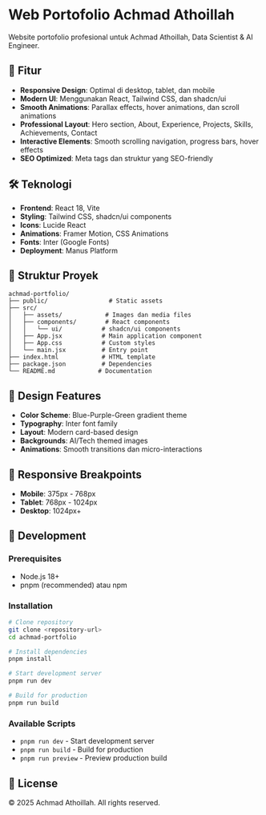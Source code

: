 # Web Portofolio Achmad Athoillah

Website portofolio profesional untuk Achmad Athoillah, Data Scientist & AI Engineer.

## 🌟 Fitur

- **Responsive Design**: Optimal di desktop, tablet, dan mobile
- **Modern UI**: Menggunakan React, Tailwind CSS, dan shadcn/ui
- **Smooth Animations**: Parallax effects, hover animations, dan scroll animations
- **Professional Layout**: Hero section, About, Experience, Projects, Skills, Achievements, Contact
- **Interactive Elements**: Smooth scrolling navigation, progress bars, hover effects
- **SEO Optimized**: Meta tags dan struktur yang SEO-friendly


## 🛠️ Teknologi

- **Frontend**: React 18, Vite
- **Styling**: Tailwind CSS, shadcn/ui components
- **Icons**: Lucide React
- **Animations**: Framer Motion, CSS Animations
- **Fonts**: Inter (Google Fonts)
- **Deployment**: Manus Platform

## 📁 Struktur Proyek

```
achmad-portfolio/
├── public/                 # Static assets
├── src/
│   ├── assets/            # Images dan media files
│   ├── components/        # React components
│   │   └── ui/           # shadcn/ui components
│   ├── App.jsx           # Main application component
│   ├── App.css           # Custom styles
│   └── main.jsx          # Entry point
├── index.html            # HTML template
├── package.json          # Dependencies
└── README.md            # Documentation
```

## 🎨 Design Features

- **Color Scheme**: Blue-Purple-Green gradient theme
- **Typography**: Inter font family
- **Layout**: Modern card-based design
- **Backgrounds**: AI/Tech themed images
- **Animations**: Smooth transitions dan micro-interactions

## 📱 Responsive Breakpoints

- **Mobile**: 375px - 768px
- **Tablet**: 768px - 1024px
- **Desktop**: 1024px+

## 🔧 Development

### Prerequisites
- Node.js 18+
- pnpm (recommended) atau npm

### Installation
```bash
# Clone repository
git clone <repository-url>
cd achmad-portfolio

# Install dependencies
pnpm install

# Start development server
pnpm run dev

# Build for production
pnpm run build
```

### Available Scripts
- `pnpm run dev` - Start development server
- `pnpm run build` - Build for production
- `pnpm run preview` - Preview production build

## 📄 License

© 2025 Achmad Athoillah. All rights reserved.
